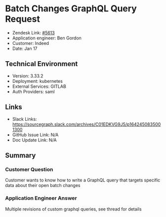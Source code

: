 
# Batch Changes GraphQL Query Request <!-- Ticket Title  Hint: include keywords to make it searchable -->

- Zendesk Link: [#5613](https://sourcegraph.zendesk.com/agent/tickets/5613)
- Application engineer: Ben Gordon
- Customer: Indeed <!-- Redact if this contains personally identifying information -->
- Date: Jan 17

<!-- Data populated from integration, speak to Ben Gordon or Michael Bali if not working -->
<!-- During Internal team trial, fill missing data manually (we are waiting for all data to sync) -->

## Technical Environment
- Version: 3.33.2​
- Deployment: kubernetes
- External Services: GITLAB
- Auth Providers: saml


## Links
<!-- Data for application engineer manual entry -->
- Slack Links: https://sourcegraph.slack.com/archives/C01EDKVG9J5/p1642450835001300
- GitHub Issue Link: N/A
- Doc Update Link: N/A

## Summary
### Customer Question
Customer wants to know how to write a GraphQL query that targets specific data about their open batch changes
### Application Engineer Answer
Multiple revisions of custom graphql queries, see thread for details

<!-- Once complete, upload a copy to https://github.com/sourcegraph/support-tools-internal/tree/main/resolved-tickets as a .md file -->
<!-- Name the file 5613.md -->

